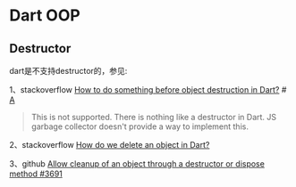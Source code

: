 # Dart OOP



## Destructor

dart是不支持destructor的，参见:

1、stackoverflow [How to do something before object destruction in Dart?](https://stackoverflow.com/questions/31645751/how-to-do-something-before-object-destruction-in-dart) # [A](https://stackoverflow.com/a/31645761/10173843)

> This is not supported. There is nothing like a destructor in Dart.
> JS garbage collector doesn't provide a way to implement this. 

2、stackoverflow [How do we delete an object in Dart?](https://stackoverflow.com/questions/20482596/how-do-we-delete-an-object-in-dart)

3、github [Allow cleanup of an object through a destructor or dispose method #3691](https://github.com/dart-lang/sdk/issues/3691)

